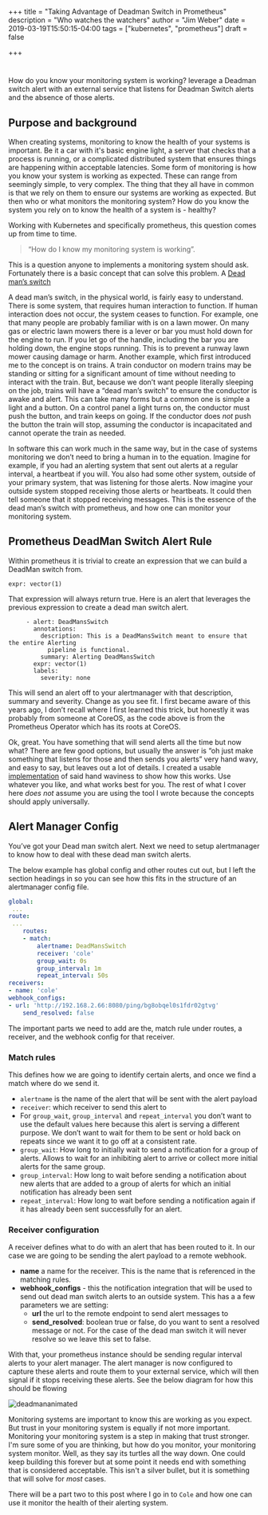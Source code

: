 +++
title = "Taking Advantage of Deadman Switch in Prometheus"
description = "Who watches the watchers"
author = "Jim Weber"
date = 2019-03-19T15:50:15-04:00
tags = ["kubernetes", "prometheus"]
draft = false

+++

# 

How do you know your monitoring system is working? leverage a Deadman switch alert with an external service that listens for Deadman Switch alerts and the absence of those alerts.

## Purpose and background
When creating systems, monitoring to know the health of your systems is important. Be it a car with it's basic engine light, a server that checks that a process is running, or a complicated distributed system that ensures things are happening within acceptable latencies. Some form of monitoring is how you know your system is working as expected. These can range from seemingly simple, to very complex. The thing that they all have in common is that we rely on them to ensure our systems are working as expected. But then who or what monitors the monitoring system? How do you know the system you rely on to know the health of a system is - healthy?

Working with Kubernetes and specifically prometheus, this question comes up from time to time. 

> “How do I know my monitoring system is working”. 

This is a question anyone to implements a monitoring system should ask. Fortunately there is a basic concept that can solve this problem. A [Dead man’s switch](https://en.wikipedia.org/wiki/Dead_man%27s_switch)

A dead man’s switch, in the physical world, is fairly easy to understand. There is some system, that requires human interaction to function. If human interaction does not occur, the system ceases to function. For example, one that many people are probably familiar with is on a lawn mower. On many gas or electric lawn mowers there is a lever or bar you must hold down for the engine to run. If you let go of the handle, including the bar you are holding down, the engine stops running. This is to prevent a runway lawn mower causing damage or harm. Another example, which first introduced me to the concept is on trains. A train conductor on modern trains may be standing or sitting for a significant amount of time without needing to interact with the train. But, because we don’t want people literally sleeping on the job, trains will have a “dead man’s switch” to ensure the conductor is awake and alert. This can take many forms but a common one is simple a light and a button.  On a control panel a light turns on, the conductor must push the button, and train keeps on going. If the conductor does _not_ push the button the train will stop, assuming the conductor is incapacitated and cannot operate the train as needed.

In software this can work much in the same way, but in the case of systems monitoring we don’t need to bring a human in to the equation. Imagine for example, if you had an alerting system that sent out alerts at a regular interval, a heartbeat if you will. You also had some other system, outside of your primary system, that was listening for those alerts. Now imagine your outside system stopped receiving those alerts or heartbeats. It could then tell someone that it stopped receiving messages. This is the essence of the dead man’s switch with prometheus, and how one can monitor your monitoring system.

## Prometheus DeadMan Switch Alert Rule
Within prometheus it is trivial to create an expression that we can build a DeadMan switch from. 
```
expr: vector(1)
```

That expression will always return true.  Here is an alert that leverages the previous expression to create a dead man switch alert.

```
     - alert: DeadMansSwitch
       annotations:
         description: This is a DeadMansSwitch meant to ensure that the entire Alerting
           pipeline is functional.
         summary: Alerting DeadMansSwitch
       expr: vector(1)
       labels:
         severity: none
```

This will send an alert off to your alertmanager with that description, summary and severity. Change as you see fit.
I first became aware of this years ago, I don’t recall where I first learned this trick, but honestly it was probably from someone at CoreOS, as the code above is from the Prometheus Operator which has its roots at CoreOS.

Ok, great. You have something that will send alerts all the time but now what?  There are few good options, but usually the answer is “oh just make something that listens for those and then sends you alerts” very hand wavy, and easy to say, but leaves out a lot of details. I created a usable [implementation](https://github.com/jpweber/cole) of said hand waviness to show how this works. Use whatever you like, and what works best for you. The rest of what I cover here _does not_ assume you are using the tool I wrote because the concepts should apply universally.

## Alert Manager Config
You’ve got your Dead man switch alert. Next we need to setup alertmanager to know how to deal with these dead man switch alerts.

The below example has global config and other routes cut out, but I left the section headings in so you can see how this fits in the structure of an alertmanager config file.

``` yaml
global:
 ...
route:
 ...
    routes:
    - match:
        alertname: DeadMansSwitch
        receiver: 'cole'
        group_wait: 0s
        group_interval: 1m
        repeat_interval: 50s
receivers:
- name: 'cole'
webhook_configs:
- url: 'http://192.168.2.66:8080/ping/bg8obqel0s1fdr02gtvg'
    send_resolved: false
```



The important parts we need to add are the, match rule under routes, a receiver, and the webhook config for that receiver.

### Match rules

This defines how we are going to identify certain alerts, and once we find a match where do we send it. 

* `alertname` is the name of the alert that will be sent with the alert payload
* `receiver`: which receiver to send this alert to
* For `group_wait`, `group_interval` and `repeat_interval` you don’t want to use the default values here because this alert is serving a different purpose. We don’t want to wait for them to be sent or hold back on repeats since we want it to go off at a consistent rate.
* `group_wait`: How long to initially wait to send a notification for a group
  of alerts. Allows to wait for an inhibiting alert to arrive or collect more initial alerts for the same group.
* `group_interval`: How long to wait before sending a notification about new alerts that are added to a group of alerts for which an initial notification has already been sent
* `repeat_interval`: How long to wait before sending a notification again if it has already been sent successfully for an alert.

### Receiver configuration

A receiver defines what to do with an alert that has been routed to it. In our case we are going to be sending the alert payload to a remote webhook. 

* **name** a name for the receiver. This is the name that is referenced in the matching rules.
* **webhook_configs** - this the notification integration that will be used to send out dead man switch alerts to an outside system. This has a a few parameters we are setting:
  * **url** the url to the remote endpoint to send alert messages to
  * **send_resolved**: boolean true or false, do you want to sent a resolved message or not. For the case of the dead man switch it will never resolve so we leave this set to false.



With that, your prometheus instance should be sending regular interval alerts to your alert manager. The alert manager is now configured to capture these alerts and route them to your external service, which will  then signal if it stops receiving these alerts. See the below diagram for how this should be flowing

![deadmananimated](/images/deadmananimated.gif)



Monitoring systems are important to know this are working as you expect. But trust in your monitoring system is equally if not more important. Monitoring your monitoring system is a step in making that trust stronger. I'm sure some of you are thinking, but how do you monitor, your monitoring system monitor. Well, as they say its turtles all the way down. One could keep building this forever but at some point it needs end with something that is considered acceptable. This isn't a silver bullet, but it is something that will solve for _most_ cases. 

There will be a part two to this post where I go in to `Cole`  and how one can use it  monitor the health of their alerting  system. 